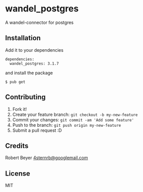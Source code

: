 # wandel_postgres

A wandel-connector for postgres

## Installation

Add it to your dependencies
```
dependencies:
  wandel_postgres: 3.1.7
```

and install the package
```
$ pub get
```

## Contributing

1. Fork it!
2. Create your feature branch: `git checkout -b my-new-feature`
3. Commit your changes: `git commit -am 'Add some feature'`
4. Push to the branch: `git push origin my-new-feature`
5. Submit a pull request :D

## Credits

Robert Beyer <4sternrb@googlemail.com>

## License

MIT
